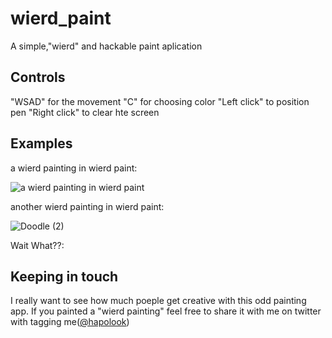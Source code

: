 # wierd_paint
A simple,"wierd" and hackable paint aplication

## Controls
"WSAD" for the movement
"C" for choosing color
"Left click" to position pen
"Right click" to clear hte screen

## Examples
a wierd painting in wierd paint:

![a wierd painting in wierd paint](https://user-images.githubusercontent.com/77002353/179420961-451cac45-d355-4ec1-ac0d-f15ecf2c3b22.png)


another wierd painting in wierd paint:

![Doodle (2)](https://user-images.githubusercontent.com/77002353/179421237-cf39f341-819a-43c5-903f-31d4182c009b.png)


Wait What??:


## Keeping in touch
I really want to see how much poeple get creative with this odd painting app.
If you painted a "wierd painting" feel free to share it with me on twitter with tagging me(<a href="https://twitter.com/hapolook">@hapolook</a>)
